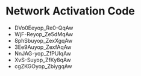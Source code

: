 # Network Activation Code
* DVo0Eeyop_Re0-QqAw
* WjF-Reyop_Ze5dMqAw
* 8phSbuyop_ZexXgqAw
* 3Ee9Auyop_ZexfAqAw
* NnJAG-yop_ZfPUIqAw
* XvS-Suyop_ZfKy8qAw
* cgZKGOyop_ZbiygqAw